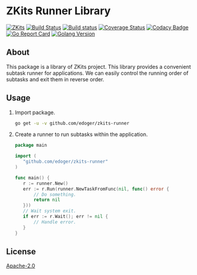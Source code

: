 # ZKits Runner Library #

[![ZKits](https://img.shields.io/badge/ZKits-Library-f3c)](https://github.com/edoger/zkits-runner)
[![Build Status](https://travis-ci.org/edoger/zkits-runner.svg?branch=master)](https://travis-ci.org/edoger/zkits-runner)
[![Build status](https://ci.appveyor.com/api/projects/status/akl62co7bn4wtgvf/branch/master?svg=true)](https://ci.appveyor.com/project/edoger56924/zkits-runner/branch/master)
[![Coverage Status](https://coveralls.io/repos/github/edoger/zkits-runner/badge.svg?branch=master)](https://coveralls.io/github/edoger/zkits-runner?branch=master)
[![Codacy Badge](https://app.codacy.com/project/badge/Grade/b6cfc08a46a04e19acfbf722b013567e)](https://www.codacy.com/manual/edoger/zkits-runner/dashboard?utm_source=github.com&amp;utm_medium=referral&amp;utm_content=edoger/zkits-runner&amp;utm_campaign=Badge_Grade)
[![Go Report Card](https://goreportcard.com/badge/github.com/edoger/zkits-runner)](https://goreportcard.com/report/github.com/edoger/zkits-runner)
[![Golang Version](https://img.shields.io/badge/golang-1.13+-orange)](https://github.com/edoger/zkits-runner)

## About ##

This package is a library of ZKits project. 
This library provides a convenient subtask runner for applications. 
We can easily control the running order of subtasks and exit them in reverse order.

## Usage ##

 1. Import package.
 
    ```sh
    go get -u -v github.com/edoger/zkits-runner
    ```

 2. Create a runner to run subtasks within the application.

    ```go
    package main
    
    import (
       "github.com/edoger/zkits-runner"
    )
    
    func main() {
       r := runner.New()
       err := r.Run(runner.NewTaskFromFunc(nil, func() error {
           // Do something.
           return nil
       }))
       // Wait system exit.
       if err := r.Wait(); err != nil {
           // Handle error.
       }
    }
    ```

## License ##

[Apache-2.0](http://www.apache.org/licenses/LICENSE-2.0)

